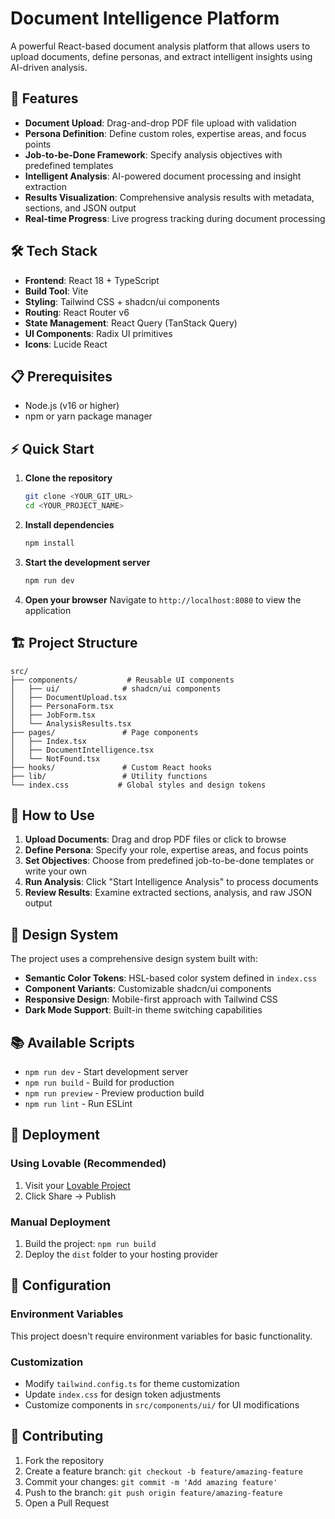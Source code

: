 # Document Intelligence Platform

A powerful React-based document analysis platform that allows users to upload documents, define personas, and extract intelligent insights using AI-driven analysis.

## 🚀 Features

- **Document Upload**: Drag-and-drop PDF file upload with validation
- **Persona Definition**: Define custom roles, expertise areas, and focus points
- **Job-to-be-Done Framework**: Specify analysis objectives with predefined templates
- **Intelligent Analysis**: AI-powered document processing and insight extraction
- **Results Visualization**: Comprehensive analysis results with metadata, sections, and JSON output
- **Real-time Progress**: Live progress tracking during document processing

## 🛠️ Tech Stack

- **Frontend**: React 18 + TypeScript
- **Build Tool**: Vite
- **Styling**: Tailwind CSS + shadcn/ui components
- **Routing**: React Router v6
- **State Management**: React Query (TanStack Query)
- **UI Components**: Radix UI primitives
- **Icons**: Lucide React

## 📋 Prerequisites

- Node.js (v16 or higher)
- npm or yarn package manager

## ⚡ Quick Start

1. **Clone the repository**
   ```bash
   git clone <YOUR_GIT_URL>
   cd <YOUR_PROJECT_NAME>
   ```

2. **Install dependencies**
   ```bash
   npm install
   ```

3. **Start the development server**
   ```bash
   npm run dev
   ```

4. **Open your browser**
   Navigate to `http://localhost:8080` to view the application

## 🏗️ Project Structure

```
src/
├── components/           # Reusable UI components
│   ├── ui/              # shadcn/ui components
│   ├── DocumentUpload.tsx
│   ├── PersonaForm.tsx
│   ├── JobForm.tsx
│   └── AnalysisResults.tsx
├── pages/               # Page components
│   ├── Index.tsx
│   ├── DocumentIntelligence.tsx
│   └── NotFound.tsx
├── hooks/               # Custom React hooks
├── lib/                 # Utility functions
└── index.css           # Global styles and design tokens
```

## 🎯 How to Use

1. **Upload Documents**: Drag and drop PDF files or click to browse
2. **Define Persona**: Specify your role, expertise areas, and focus points
3. **Set Objectives**: Choose from predefined job-to-be-done templates or write your own
4. **Run Analysis**: Click "Start Intelligence Analysis" to process documents
5. **Review Results**: Examine extracted sections, analysis, and raw JSON output

## 🎨 Design System

The project uses a comprehensive design system built with:
- **Semantic Color Tokens**: HSL-based color system defined in `index.css`
- **Component Variants**: Customizable shadcn/ui components
- **Responsive Design**: Mobile-first approach with Tailwind CSS
- **Dark Mode Support**: Built-in theme switching capabilities

## 📚 Available Scripts

- `npm run dev` - Start development server
- `npm run build` - Build for production
- `npm run preview` - Preview production build
- `npm run lint` - Run ESLint

## 🚀 Deployment

### Using Lovable (Recommended)
1. Visit your [Lovable Project](https://lovable.dev/projects/c8701c58-e0f7-4c96-b293-08bca12ee2dd)
2. Click Share → Publish

### Manual Deployment
1. Build the project: `npm run build`
2. Deploy the `dist` folder to your hosting provider

## 🔧 Configuration

### Environment Variables
This project doesn't require environment variables for basic functionality.

### Customization
- Modify `tailwind.config.ts` for theme customization
- Update `index.css` for design token adjustments
- Customize components in `src/components/ui/` for UI modifications

## 🤝 Contributing

1. Fork the repository
2. Create a feature branch: `git checkout -b feature/amazing-feature`
3. Commit your changes: `git commit -m 'Add amazing feature'`
4. Push to the branch: `git push origin feature/amazing-feature`
5. Open a Pull Request
